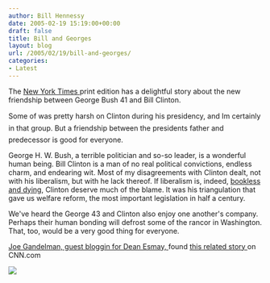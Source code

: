 ```yaml
---
author: Bill Hennessy
date: 2005-02-19 15:19:00+00:00
draft: false
title: Bill and Georges
layout: blog
url: /2005/02/19/bill-and-georges/
categories:
- Latest
---
```


The [New York Times ](https://www.nytimes.com/2005/02/19/politics/19friends.html?)print edition has a delightful story about the new friendship between George Bush 41 and Bill Clinton.




Some of was pretty harsh on Clinton during his presidency, and Im certainly in that group. But a friendship between the presidents father and predecessor is good for everyone.




George H. W. Bush, a terrible politician and so-so leader, is a wonderful human being. Bill Clinton is a man of no real political convictions, endless charm, and endearing wit. Most of my disagreements with Clinton dealt, not with his liberalism, but with he lack thereof. If liberalism is, indeed, [bookless and dying](https://blog.billhennessy.com/blogs/hennessys_view/archive/2005/02/17/1118.aspx), Clinton deserve much of the blame. It was his triangulation that gave us welfare reform, the most important legislation in half a century.




We've heard the George 43 and Clinton also enjoy one another's company. Perhaps their human bonding will defrost some of the rancor in Washington. That, too, would be a very good thing for everyone. 




[Joe Gandelman, guest bloggin for Dean Esmay, ](https://www.deanesmay.com/posts/1108831234.shtml)found [this related story ](https://edition.cnn.com/2005/WORLD/asiapcf/02/19/tsunami.bush.clinton/)on CNN.com

![](https://blog.billhennessy.com/aggbug.aspx?PostID=1127)

